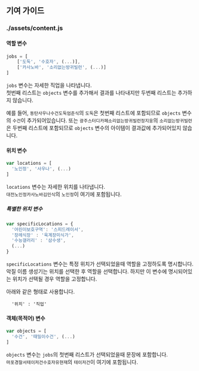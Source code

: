 ## 기여 가이드

### ./assets/content.js

#### 역할 변수
```js
jobs = [
    ['도둑', '수호자', (...)],
    ['카사노바', '소리없는방귀빌런', (...)]
]
```
`jobs` 변수는 자세한 직업을 나타냅니다.  
첫번째 리스트는 `objects` 변수를 추가해서 결과를 나타내지만 두번째 리스트는 추가하지 않습니다.  

예를 들어, `동탄사우나수건도둑엄준식`의 `도둑`은 첫번째 리스트에 포함되므로 `objects` 변수의 `수건`이 추가되어있습니다.
또는 `광주스터디카페소리없는방귀빌런정지웅`의 `소리없는방귀빌런`은 두번째 리스트에 포함되므로 `objects` 변수의 아이템이 결과값에 추가되어있지 않습니다.

#### 위치 변수
```js
var locations = [
  '노인정', '사우나', (...)
]
```
`locations` 변수는 자세한 위치를 나타냅니다.  
`대전노인정카사노바김민식`의 `노인정`이 여기에 포함됩니다.  

##### 특별한 위치 변수
```js
var specificLocations = {
  '어린이보호구역': '스피드레이서',
  '장례식장' : '육계장미식가',
  '수능갤러리' : '삼수생',
  (...)
}
```
`specificLocations` 변수는 특정 위치가 선택되었을때 역할을 고정하도록 명시합니다.  
악질 이름 생성기는 위치를 선택한 후 역할을 선택합니다. 하지만 이 변수에 명시되어있는 위치가 선택될 경우 역할을 고정합니다.  

아래와 같은 형태로 사용합니다.  
```
  '위치' : '직업'
```


#### 객체(목적어) 변수
```js
var objects = [
  '수건', '때밀이수건', (...)
]
```
`objects` 변수는 `jobs`의 첫번째 리스트가 선택되었을때 문장에 포함합니다.  
`마포경찰서테이저건수호자유현재`의 `테이저건`이 여기에 포함됩니다.  